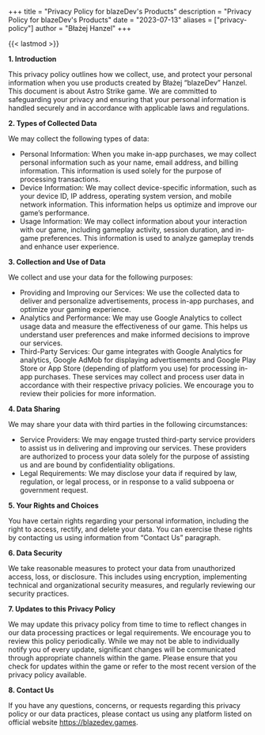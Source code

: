 +++
title = "Privacy Policy for blazeDev's Products"
description = "Privacy Policy for blazeDev's Products"
date = "2023-07-13"
aliases = ["privacy-policy"]
author = "Błażej Hanzel"
+++

{{< lastmod >}}

**1. Introduction**

This privacy policy outlines how we collect, use, and protect your personal information when you use products created by Błażej “blazeDev” Hanzel. This document is about Astro Strike game. We are committed to safeguarding your privacy and ensuring that your personal information is handled securely and in accordance with applicable laws and regulations.

**2. Types of Collected Data**

We may collect the following types of data: 

* Personal Information: When you make in-app purchases, we may collect personal information such as your name, email address, and billing information. This information is used solely for the purpose of processing transactions. 
* Device Information: We may collect device-specific information, such as your device ID, IP address, operating system version, and mobile network information. This information helps us optimize and improve our game’s performance. 
* Usage Information: We may collect information about your interaction with our game, including gameplay activity, session duration, and in-game preferences. This information is used to analyze gameplay trends and enhance user experience.

**3. Collection and Use of Data**

We collect and use your data for the following purposes:

* Providing and Improving our Services: We use the collected data to deliver and personalize advertisements, process in-app purchases, and optimize your gaming experience. 
* Analytics and Performance: We may use Google Analytics to collect usage data and measure the effectiveness of our game. This helps us understand user preferences and make informed decisions to improve our services. 
* Third-Party Services: Our game integrates with Google Analytics for analytics, Google AdMob for displaying advertisements and Google Play Store or App Store (depending of platform you use) for processing in-app purchases. These services may collect and process user data in accordance with their respective privacy policies. We encourage you to review their policies for more information.

**4. Data Sharing**

We may share your data with third parties in the following circumstances: 

* Service Providers: We may engage trusted third-party service providers to assist us in delivering and improving our services. These providers are authorized to process your data solely for the purpose of assisting us and are bound by confidentiality obligations. 
* Legal Requirements: We may disclose your data if required by law, regulation, or legal process, or in response to a valid subpoena or government request.


**5. Your Rights and Choices**

You have certain rights regarding your personal information, including the right to access, rectify, and delete your data. You can exercise these rights by contacting us using information from “Contact Us” paragraph.

**6. Data Security**

We take reasonable measures to protect your data from unauthorized access, loss, or disclosure. This includes using encryption, implementing technical and organizational security measures, and regularly reviewing our security practices.

**7. Updates to this Privacy Policy**

We may update this privacy policy from time to time to reflect changes in our data processing practices or legal requirements. We encourage you to review this policy periodically. While we may not be able to individually notify you of every update, significant changes will be communicated through appropriate channels within the game. Please ensure that you check for updates within the game or refer to the most recent version of the privacy policy available.

**8. Contact Us**

If you have any questions, concerns, or requests regarding this privacy policy or our data practices, please contact us using any platform listed on official website https://blazedev.games.